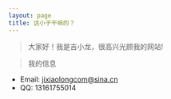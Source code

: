 ```yaml
---
layout: page
title: 这小子干嘛的？
---
```

> 大家好！我是吉小龙，很高兴光顾我的网站!

> 我的信息
* Email: jixiaolongcom@sina.cn
* QQ: 13161755014
